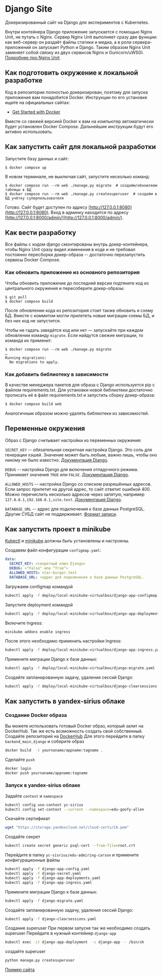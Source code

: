 # Django Site

Докеризированный сайт на Django для экспериментов с Kubernetes.

Внутри контейнера Django приложение запускается с помощью Nginx Unit, не путать с Nginx. Сервер Nginx Unit выполняет сразу две функции: как веб-сервер он раздаёт файлы статики и медиа, а в роли сервера-приложений он запускает Python и Django. Таким образом Nginx Unit заменяет собой связку из двух сервисов Nginx и Gunicorn/uWSGI. [Подробнее про Nginx Unit](https://unit.nginx.org/).

## Как подготовить окружение к локальной разработке

Код в репозитории полностью докеризирован, поэтому для запуска приложения вам понадобится Docker. Инструкции по его установке ищите на официальных сайтах:

- [Get Started with Docker](https://www.docker.com/get-started/)

Вместе со свежей версией Docker к вам на компьютер автоматически будет установлен Docker Compose. Дальнейшие инструкции будут его активно использовать.

## Как запустить сайт для локальной разработки

Запустите базу данных и сайт:

```shell
$ docker compose up
```

В новом терминале, не выключая сайт, запустите несколько команд:

```shell
$ docker compose run --rm web ./manage.py migrate  # создаём/обновляем таблицы в БД
$ docker compose run --rm web ./manage.py createsuperuser  # создаём в БД учётку суперпользователя
```

Готово. Сайт будет доступен по адресу [http://127.0.0.1:8080](http://127.0.0.1:8080). Вход в админку находится по адресу [http://127.0.0.1:8000/admin/](http://127.0.0.1:8000/admin/).

## Как вести разработку

Все файлы с кодом django смонтированы внутрь докер-контейнера, чтобы Nginx Unit сразу видел изменения в коде и не требовал постоянно пересборки докер-образа -- достаточно перезапустить сервисы Docker Compose.

### Как обновить приложение из основного репозитория

Чтобы обновить приложение до последней версии подтяните код из центрального окружения и пересоберите докер-образы:

``` shell
$ git pull
$ docker compose build
```

После обновлении кода из репозитория стоит также обновить и схему БД. Вместе с коммитом могли прилететь новые миграции схемы БД, и без них код не запустится.

Чтобы не гадать заведётся код или нет — запускайте при каждом обновлении команду `migrate`. Если найдутся свежие миграции, то команда их применит:

```shell
$ docker compose run --rm web ./manage.py migrate
…
Running migrations:
  No migrations to apply.
```

### Как добавить библиотеку в зависимости

В качестве менеджера пакетов для образа с Django используется pip с файлом requirements.txt. Для установки новой библиотеки достаточно прописать её в файл requirements.txt и запустить сборку докер-образа:

```sh
$ docker compose build web
```

Аналогичным образом можно удалять библиотеки из зависимостей.

## Переменные окружения

Образ с Django считывает настройки из переменных окружения:

`SECRET_KEY` -- обязательная секретная настройка Django. Это соль для генерации хэшей. Значение может быть любым, важно лишь, чтобы оно никому не было известно. [Документация Django](https://docs.djangoproject.com/en/3.2/ref/settings/#secret-key).

`DEBUG` -- настройка Django для включения отладочного режима. Принимает значения `TRUE` или `FALSE`. [Документация Django](https://docs.djangoproject.com/en/3.2/ref/settings/#std:setting-DEBUG).

`ALLOWED_HOSTS` -- настройка Django со списком разрешённых адресов. Если запрос прилетит на другой адрес, то сайт ответит ошибкой 400. Можно перечислить несколько адресов через запятую, например `127.0.0.1,192.168.0.1,site.test`. [Документация Django](https://docs.djangoproject.com/en/3.2/ref/settings/#allowed-hosts).

`DATABASE_URL` -- адрес для подключения к базе данных PostgreSQL. Другие СУБД сайт не поддерживает. [Формат записи](https://github.com/jacobian/dj-database-url#url-schema).

## Как запустить проект в minikube

[Kubectl](https://kubernetes.io/ru/docs/tasks/tools/install-kubectl/) и [minikube](https://minikube.sigs.k8s.io/docs/) должны быть установлены и настроены.


Создавем файл конфигурации `configmap.yaml`:

```yaml
data:
  SECRET_KEY: <секретный ключ Django>
  DEBUG: <"False" или "True"> 
  ALLOWED_HOSTS: star-burger.test
  DATABASE_URL: <адрес для подключения к базе данных PostgreSQL. 
```

Загружаем configmap командой
```sh
kubectl apply -f deploy/local-minikube-virtualbox/django-app-configmap.yaml
```

Запустите deployment командой
```sh
kubectl apply -f deploy/local-minikube-virtualbox/django-app-deployments.yaml
```

Включите Ingress:
```sh
minikube addons enable ingress
```

После этого необходимо применить настройки Ingress:
```sh
kubectl apply -f deploy/local-minikube-virtualbox/django-app-ingress.yaml
```

Примените миграции Django к базе данных:
```sh
kubectl apply -f deploy/local-minikube-virtualbox/django-migrate.yaml
```

Создайте запланированную задачу, удаления сессий Django:
```sh
kubectl apply -f deploy/local-minikube-virtualbox/django-clearsessions.yaml
```

## Как запустить в yandex-sirius облаке

### Создание Docker образа
Вы можете использовать готовый Docker образ, который залит на DockerHub. Так же есть возможность создать свой собственный.
Создайте репозиторий на [DockerHub](https://hub.docker.com/)
Для этого перейдите в папку `backend_main_django` и соберите образ

```sh
docker build  -t yournaname/appname:tagname . 
```

Сделайте `push`
```sh
docker login
docker push yournaname/appname:tagname
```

### Запуск в yandex-sirius облаке

Задайте `context` и `namespace`
```sh
kubectl config use-context yc-sirius
kubectl config set-context --current --namespace=edu-goofy-allen
```

Cкачайте сертификат 
```sh
wget "https://storage.yandexcloud.net/cloud-certs/CA.pem"
```

Создайте секрет
```sh
kubectl create secret generic psql-cert --from-file=root.crt
```

Перейдите в папку `yc-sisrius/edu-admiring-carson` и примените конфигурационные файлы
```sh
kubectl apply -f django-app-config.yaml
kubectl apply -f django-secret.yaml
kubectl apply -f django-app-deployments.yaml
kubectl apply -f django-app-ingress.yaml 
```

Примените миграции Django к базе данных:
```sh
kubectl apply -f django-migrate.yaml 
```

Создайте запланированную задачу, удаления сессий Django:
```sh
kubectl apply -f django-clearsessions.yaml
```

Создание  superuser
При первом запуске так же необходимо создать superuser
Перейдите в нужный контейнер `django-app`

```sh
kubectl exec -it django-app-deployment  -c django-app -- /bin/sh
```

создайте superuser
```sh
python manage.py createsuperuser
```

[Пример сайта](https://edu-admiring-carson.sirius-k8s.dvmn.org/admin/login/?next=/admin/)